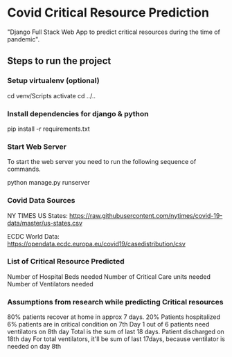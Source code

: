 # Covid Critical Resource Prediction

"Django Full Stack Web App to predict critical resources during the time of pandemic".

## Steps to run the project

### Setup virtualenv (optional)
cd venv/Scripts
activate
cd ../..

### Install dependencies for django & python

pip install -r requirements.txt

### Start Web Server

To start the web server you need to run the following sequence of commands.

python manage.py runserver

### Covid Data Sources
NY TIMES
US States: https://raw.githubusercontent.com/nytimes/covid-19-data/master/us-states.csv

ECDC
World Data: https://opendata.ecdc.europa.eu/covid19/casedistribution/csv

### List of Critical Resource Predicted
Number of Hospital Beds needed
Number of Critical Care units needed
Number of Ventilators needed

### Assumptions from research while predicting Critical resources
80% patients recover at home in approx 7 days. 20% Patients hospitalized
6% patients are in critical condition on 7th Day
1 out of 6 patients need ventilators on 8th day
Total is the sum of last 18 days. Patient discharged on 18th day
For total ventilators, it'll be sum of last 17days, because ventilator is needed on day 8th